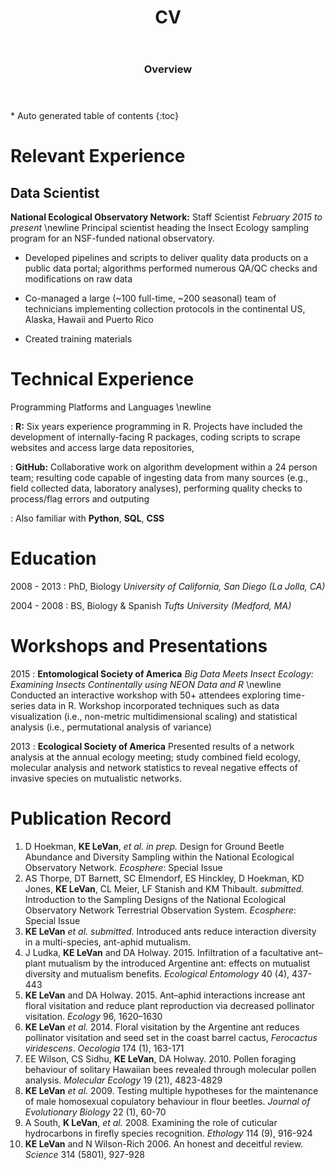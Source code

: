 ﻿---
layout: page
title: CV
modified: 2016-01-18
tags: [cv]
comments: false
image:
  feature: lake.jpg
  credit: Wikimedia Commons
  creditlink: https://en.wikipedia.org/wiki/Rocky_Mountains#/media/File:Moraine_Lake_17092005.jpg
---

<section id="table-of-contents" class="toc">
  <header>
    <h3>Overview</h3>
  </header>
<div id="drawer" markdown="1">
*  Auto generated table of contents
{:toc}
</div>
</section><!-- /#table-of-contents -->

# Relevant Experience
## Data Scientist

**National Ecological Observatory Network:** Staff Scientist *February 2015 to present* \newline
Principal scientist heading the Insect Ecology sampling program for an NSF-funded national observatory.

* Developed pipelines and scripts to deliver quality data products on a public data portal; algorithms performed numerous QA/QC checks and modifications on raw data 

* Co-managed a large (~100 full-time, ~200 seasonal) team of technicians implementing collection protocols in the continental US, Alaska, Hawaii and Puerto Rico

* Created training materials 

# Technical Experience
Programming Platforms and Languages \newline

:   **R:** Six years experience programming in R. Projects have included the development of internally-facing R packages, coding scripts to scrape websites and access large data repositories, 

:   **GitHub:** Collaborative work on algorithm development within a 24 person team; resulting code capable of ingesting data from many sources (e.g., field collected data, laboratory analyses), performing quality checks to process/flag errors and outputing 

:   Also familiar with **Python**, **SQL**, **CSS**

# Education
2008 - 2013
:    PhD, Biology *University of California, San Diego (La Jolla, CA)*

2004 - 2008
:    BS, Biology & Spanish *Tufts University (Medford, MA)*

# Workshops and Presentations
2015
:   **Entomological Society of America** *Big Data Meets Insect Ecology: Examining Insects Continentally
using NEON Data and R* \newline Conducted an interactive workshop with 50+ attendees exploring time-series data in R. Workshop incorporated techniques such as data visualization (i.e., non-metric multidimensional scaling) and statistical analysis (i.e., permutational analysis of variance) 

2013
:   **Ecological Society of America** Presented results of a network analysis at the annual ecology meeting; study combined field ecology, molecular analysis and network statistics to reveal negative effects of invasive species on mutualistic networks.

# Publication Record
1.  D Hoekman, **KE LeVan**, *et al.* *in prep.* Design for Ground Beetle Abundance and Diversity Sampling within the National Ecological Observatory Network. *Ecosphere*: Special Issue
1.  AS Thorpe, DT Barnett, SC Elmendorf, ES Hinckley, D Hoekman, KD Jones, **KE LeVan**, CL Meier, LF Stanish and KM Thibault. *submitted.* Introduction to the Sampling Designs of the National Ecological Observatory Network Terrestrial Observation System. *Ecosphere*: Special Issue
1.  **KE LeVan** *et al.* *submitted.* Introduced ants reduce interaction diversity in a multi-species, ant-aphid mutualism.
1.  J Ludka, **KE LeVan** and DA Holway. 2015. Infiltration of a facultative ant–plant mutualism by the introduced Argentine ant: effects on mutualist diversity and mutualism benefits. *Ecological Entomology* 40 (4), 437-443
1.  **KE LeVan** and DA Holway. 2015. Ant–aphid interactions increase ant floral visitation and reduce plant reproduction via decreased pollinator visitation. *Ecology* 96, 1620–1630
1.  **KE LeVan** *et al.* 2014. Floral visitation by the Argentine ant reduces pollinator visitation and seed set in the coast barrel cactus, *Ferocactus viridescens*. *Oecologia* 174 (1), 163-171
1.  EE Wilson, CS Sidhu, **KE LeVan**, DA Holway. 2010. Pollen foraging behaviour of solitary Hawaiian bees revealed through molecular pollen analysis. *Molecular Ecology* 19 (21), 4823-4829
1.  **KE LeVan** *et al.* 2009. Testing multiple hypotheses for the maintenance of male homosexual copulatory behaviour in flour beetles. *Journal of Evolutionary Biology* 22 (1), 60-70
1.  A South, **K LeVan**, *et al.* 2008. Examining the role of cuticular hydrocarbons in firefly species recognition.  *Ethology* 114 (9), 916-924
1.  **KE LeVan** and N Wilson-Rich 2006. An honest and deceitful review. *Science* 314 (5801), 927-928
